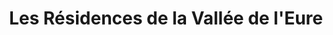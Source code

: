 ---
title: "Les Résidences de la Vallée de l'Eure"
url: /coignieres/les-residences-de-la-vallee-de-leure/
shop: shop
---